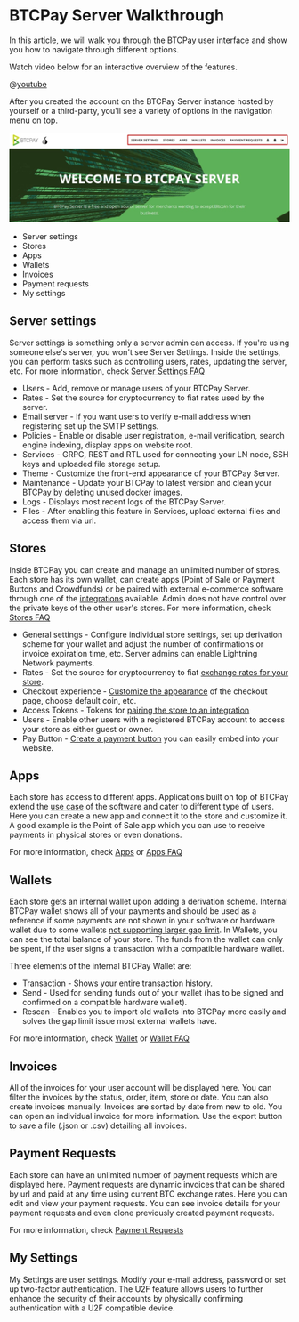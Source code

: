 # BTCPay Server Walkthrough

In this article, we will walk you through the BTCPay user interface and show you how to navigate through different options.

Watch video below for an interactive overview of the features.

@[youtube](ZIfJyq9RimM)

After you created the account on the BTCPay Server instance hosted by yourself or a third-party, you'll see a variety of options in the navigation menu on top.

![BTCPayNavigation](img/BTCPay-Navigation.jpg)

* Server settings
* Stores
* Apps
* Wallets
* Invoices
* Payment requests
* My settings

## Server settings

Server settings is something only a server admin can access. If you're using someone else's server, you won't see Server Settings. Inside the settings, you can perform tasks such as controlling users, rates, updating the server, etc. For more information, check [Server Settings FAQ](FAQ/FAQ-ServerSettings.md)

- Users - Add, remove or manage users of your BTCPay Server.
- Rates - Set the source for cryptocurrency to fiat rates used by the server.
- Email server - If you want users to verify e-mail address when registering set up the SMTP settings.
- Policies - Enable or disable user registration, e-mail verification, search engine indexing, display apps on website root.
- Services - GRPC, REST and RTL used for connecting your LN node, SSH keys and uploaded file storage setup.
- Theme - Customize the front-end appearance of your BTCPay Server.
- Maintenance - Update your BTCPay to latest version and clean your BTCPay by deleting unused docker images.
- Logs - Displays most recent logs of the BTCPay Server.
- Files - After enabling this feature in Services, upload external files and access them via url.

## Stores

Inside BTCPay you can create and manage an unlimited number of stores. Each store has its own wallet, can create apps (Point of Sale or Payment Buttons and Crowdfunds) or be paired with external e-commerce software through one of the [integrations](https://docs.btcpayserver.org/integrations/) available. Admin does not have control over the private keys of the other user's stores. For more information, check [Stores FAQ](/FAQ/FAQ-Stores.md)

- General settings - Configure individual store settings, set up derivation scheme for your wallet and adjust the number of confirmations or invoice expiration time, etc. Server admins can enable Lightning Network payments.
- Rates - Set the source for cryptocurrency to fiat [exchange rates for your store](/FAQ/FAQ-Stores.md#how-to-change-the-exchange-rate-provider-for-invoices).
- Checkout experience - [Customize the appearance](/FAQ/FAQ-ServerSettings.md#how-to-modify-the-checkout-page) of the checkout page, choose default coin, etc.
- Access Tokens - Tokens for [pairing the store to an integration](WhatsNext.md#connecting-your-btcpay-store-to-your-e-commerce-platform)
- Users - Enable other users with a registered BTCPay account to access your store as either guest or owner.
- Pay Button - [Create a payment button](WhatsNext.md#creating-the-pay-button) you can easily embed into your website.

## Apps

Each store has access to different apps. Applications built on top of BTCPay extend the [use case](UseCase.md) of the software and cater to different type of users. Here you can create a new app and connect it to the store and customize it. A good example is the Point of Sale app which you can use to receive payments in physical stores or even donations.

For more information, check [Apps](Apps.md) or [Apps FAQ](/FAQ/FAQ-Apps.md)

## Wallets

Each store gets an internal wallet upon adding a derivation scheme. Internal BTCPay wallet shows all of your payments and should be used as a reference if some payments are not shown in your software or hardware wallet due to some wallets [not supporting larger gap limit](FAQ.md#i-do-not-see-the-funds-in-my-softwarehardware-wallet). In Wallets, you can see the total balance of your store. The funds from the wallet can only be spent, if the user signs a transaction with a compatible hardware wallet.

Three elements of the internal BTCPay Wallet are:
* Transaction - Shows your entire transaction history.
* Send - Used for sending funds out of your wallet (has to be signed and confirmed on a compatible hardware wallet).
* Rescan - Enables you to import old wallets into BTCPay more easily and solves the gap limit issue most external wallets have.

For more information, check [Wallet](Wallet.md) or [Wallet FAQ](/FAQ/FAQ-Wallet.md)

## Invoices

All of the invoices for your user account will be displayed here. You can filter the invoices by the status, order, item, store or date. You can also create invoices manually. Invoices are sorted by date from new to old. You can open an individual invoice for more information. Use the export button to save a file (.json or .csv) detailing all invoices.

## Payment Requests

Each store can have an unlimited number of payment requests which are displayed here. Payment requests are dynamic invoices that can be shared by url and paid at any time using current BTC exchange rates. Here you can edit and view your payment requests. You can see invoice details for your payment requests and even clone previously created payment requests.

For more information, check [Payment Requests](PaymentRequests.md)

## My Settings

My Settings are user settings. Modify your e-mail address, password or set up two-factor authentication. The U2F feature allows users to further enhance the security of their accounts by physically confirming authentication with a U2F compatible device.
